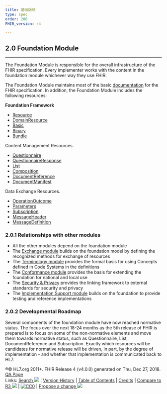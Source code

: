 ```yaml
---
title: 基础版块
type: spec
order: 200
FHIR_version: r4

---
```


## 2.0 Foundation Module[](foundation-module.html#2.0 "link to here")
------------------------------------------------------------------

The Foundation Module is responsible for the overall infrastructure of the FHIR specification. Every implementer works with the content in the foundation module whichever way they use FHIR.

The Foundation Module maintains most of the basic [documentation](documentation.html) for the FHIR specification. In addition, the Foundation Module includes the following resources:

**Foundation Framework**

*   [Resource](resource.html)
*   [DomainResource](domainresource.html)
*   [Basic](basic.html)
*   [Binary](binary.html)
*   [Bundle](bundle.html)

Content Management Resources.

*   [Questionnaire](questionnaire.html)
*   [QuestionnaireResponse](questionnaireresponse.html)
*   [List](list.html)
*   [Composition](composition.html)
*   [DocumentReference](documentreference.html)
*   [DocumentManifest](documentmanifest.html)

Data Exchange Resources.

*   [OperationOutcome](operationoutcome.html)
*   [Parameters](parameters.html)
*   [Subscription](subscription.html)
*   [MessageHeader](messageheader.html)
*   [MessageDefinition](messagedefinition.html)

### 2.0.1 Relationships with other modules[](foundation-module.html#secpriv "link to here")

*   All the other modules depend on the foundation module
*   The [Exchange module](exchange-module.html) builds on the foundation model by defining the recognized methods for exchange of resources
*   The [Terminology module](terminology-module.html) provides the formal basis for using Concepts defined in Code Systems in the definitions
*   The [Conformance module](conformance-module.html) provides the basis for extending the foundation for national and local use
*   The [Security & Privacy](secpriv-module.html) provides the linking framework to external standards for security and privacy
*   The [Implementation Support module](implsupport-module.html) builds on the foundation to provide testing and reference implementations

### 2.0.2 Developmental Roadmap[](foundation-module.html#roadmap "link to here")

Several components of the foundation module have now reached normative status. The focus over the next 18-24 months as the 5th release of FHIR is prepared is to focus on some of the non-normative elements and move them towards normative status, such as Questionnaire, List, DocumentReference and Subscription. Exactly which resources will be candidates for normative release will be driven, in part, by the degree of implementation - and whether that implementation is communicated back to HL7.

®© HL7.org 2011+. FHIR Release 4 (v4.0.0) generated on Thu, Dec 27, 2018. [QA Page](qa.html)  
Links: [Search ![](external.png)](http://hl7.org/fhir/search.cfm) | [Version History](history.html) | [Table of Contents](toc.html) | [Credits](credits.html) | [Compare to R3 ![](external.png)](http://services.w3.org/htmldiff?doc1=http%3A%2F%2Fhl7.org%2Ffhir%2FSTU3%2Ffoundation-module.html&doc2=http%3A%2F%2Fhl7.org%2Ffhir%2Ffoundation-module.html) | [![CC0](cc0.png)](license.html) | [Propose a change ![](external.png)](http://hl7.org/fhir-issues)